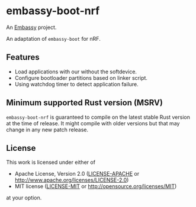 # embassy-boot-nrf

An [Embassy](https://embassy.dev) project.

An adaptation of `embassy-boot` for nRF. 

## Features

* Load applications with our without the softdevice.
* Configure bootloader partitions based on linker script.
* Using watchdog timer to detect application failure.


## Minimum supported Rust version (MSRV)

`embassy-boot-nrf` is guaranteed to compile on the latest stable Rust version at the time of release. It might compile with older versions but that may change in any new patch release.

## License

This work is licensed under either of

- Apache License, Version 2.0 ([LICENSE-APACHE](LICENSE-APACHE) or
  <http://www.apache.org/licenses/LICENSE-2.0>)
- MIT license ([LICENSE-MIT](LICENSE-MIT) or <http://opensource.org/licenses/MIT>)

at your option.
